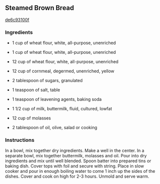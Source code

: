 ## Steamed Brown Bread

[de6c93100f](http://www.food.com/recipe/steamed-brown-bread-485649)

### Ingredients

 - 1 cup of wheat flour, white, all-purpose, unenriched

 - 1 cup of wheat flour, white, all-purpose, unenriched

 - 12 cup of wheat flour, white, all-purpose, unenriched

 - 12 cup of cornmeal, degermed, unenriched, yellow

 - 2 tablespoon of sugars, granulated

 - 1 teaspoon of salt, table

 - 1 teaspoon of leavening agents, baking soda

 - 1 1/2 cup of milk, buttermilk, fluid, cultured, lowfat

 - 12 cup of molasses

 - 2 tablespoon of oil, olive, salad or cooking

### Instructions

In a bowl, mix together dry ingredients. Make a well in the center. In a separate bowl, mix together buttermilk, molasses and oil. Pour into dry ingredients and mix until well blended. Spoon batter into prepared tins or baking dish. Cover tops with foil and secure with string. Place in slow cooker and pour in enough boiling water to come 1 inch up the sides of the dishes. Cover and cook on high for 2-3 hours. Unmold and serve warm.